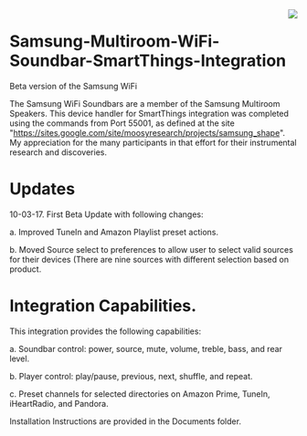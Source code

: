 <img src="https://github.com/DaveGut/Samsung-Multiroom-WiFi-Soundbar-SmartThings-Integration/blob/master/Screenshot.jpg" align="right"/>

# Samsung-Multiroom-WiFi-Soundbar-SmartThings-Integration
Beta version of the Samsung WiFi

The Samsung WiFi Soundbars are a member of the Samsung Multiroom Speakers.  This device handler for SmartThings integration was completed using the commands from Port 55001, as defined at the site "https://sites.google.com/site/moosyresearch/projects/samsung_shape".  My appreciation for the many participants in that effort for their instrumental research and discoveries.

#  Updates

10-03-17.  First Beta Update with following changes:

a.  Improved TuneIn and Amazon Playlist preset actions.

b.  Moved Source select to preferences to allow user to select valid sources for their devices (There are nine sources with different selection based on product.

# Integration Capabilities.

This integration provides the following capabilities:

a.  Soundbar control:  power, source, mute, volume, treble, bass, and rear level.

b.  Player control: play/pause, previous, next, shuffle, and repeat.

c.  Preset channels for selected directories on Amazon Prime, TuneIn, iHeartRadio, and Pandora.

Installation Instructions are provided in the Documents folder.

